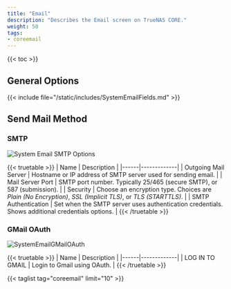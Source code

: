 ```yaml
---
title: "Email"
description: "Describes the Email screen on TrueNAS CORE."
weight: 50
tags:
- coreemail
---
```


{{< toc >}}

## General Options

{{< include file="/static/includes/SystemEmailFields.md" >}}

## Send Mail Method

### SMTP

![System Email SMTP Options](/images/CORE/12.0/SystemEmailSMTPOptions.png "System Email SMTP Options")

{{< truetable >}}
| Name | Description |
|------|-------------|
| Outgoing Mail Server | Hostname or IP address of SMTP server used for sending email. |
| Mail Server Port | SMTP port number. Typically 25/465 (secure SMTP), or 587 (submission). |
| Security | Choose an encryption type. Choices are *Plain (No Encryption)*, *SSL (Implicit TLS)*, or *TLS (STARTTLS)*. |
| SMTP Authentication | Set when the SMTP server uses authentication credentials. Shows additional credentials options. |
{{< /truetable >}}

### GMail OAuth

![SystemEmailGMailOAuth](/images/CORE/12.0/SystemEmailGMailOAuth.png "GMail OAuth Options")

{{< truetable >}}
| Name | Description |
|------|-------------|
| LOG IN TO GMAIL | Login to Gmail using OAuth. |
{{< /truetable >}}

{{< taglist tag="coreemail" limit="10" >}}

